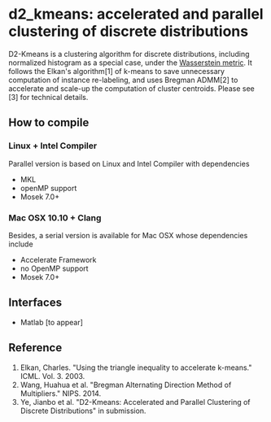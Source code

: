 d2_kmeans: accelerated and parallel clustering of discrete distributions
=============

D2-Kmeans is a clustering algorithm for discrete distributions,
including normalized histogram as a special case,
under the [Wasserstein metric](http://en.wikipedia.org/wiki/Wasserstein_metric).
It follows the Elkan's algorithm[1] of k-means to save unnecessary
computation of instance re-labeling, and uses Bregman ADMM[2] to accelerate
and scale-up the computation of cluster centroids.
Please see [3] for technical details. 

## How to compile

### Linux + Intel Compiler
Parallel version is based on Linux and Intel Compiler with dependencies

 - MKL
 - openMP support
 - Mosek 7.0+

### Mac OSX 10.10 + Clang
Besides, a serial version is available for Mac OSX whose dependencies include

 - Accelerate Framework
 - no OpenMP support
 - Mosek 7.0+

## Interfaces
 - Matlab [to appear]


## Reference
1. Elkan, Charles. "Using the triangle inequality to accelerate k-means." ICML. Vol. 3. 2003.
2. Wang, Huahua et al. "Bregman Alternating Direction Method of Multipliers." NIPS. 2014.
3. Ye, Jianbo et al. "D2-Kmeans: Accelerated and Parallel Clustering of Discrete Distributions" in submission.
